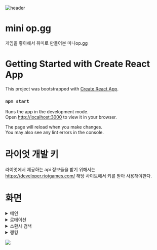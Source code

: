 
![header](https://capsule-render.vercel.app/api?type=wave&color=auto&height=300&section=header&text=mini%20op.gg&fontSize=90)


# mini op.gg
게임을 좋아해서 취미로 만들어본 미니op.gg


# Getting Started with Create React App

This project was bootstrapped with [Create React App](https://github.com/facebook/create-react-app).

### `npm start`

Runs the app in the development mode.\
Open [http://localhost:3000](http://localhost:3000) to view it in your browser.

The page will reload when you make changes.\
You may also see any lint errors in the console.

# 라이엇 개발 키
라이엇에서 제공하는 api 정보들을 받기 위해서는 https://developer.riotgames.com/
해당 사이트에서 키를 받아 사용해야한다.


# 화면


<details>
  <summary>메인</summary>
  <div markdown="1">
    <img src="https://github.com/jimin1012/miniOP.GG/assets/154505232/a2f3280e-5c96-41f4-9fa0-9d50c3cd3be7" width=80%>
    <img src="https://github.com/jimin1012/miniOP.GG/assets/154505232/6d5a2167-22dc-4206-bb66-813feff557a9" width=80%>
  </div>
</details>

<details>
  <summary>로테이션</summary>
  <div markdown="1">
    <img src="https://github.com/jimin1012/miniOP.GG/assets/154505232/98711d6e-5414-47a9-9283-0d5f792bcf2f" width=80%>
    <img src="https://github.com/jimin1012/miniOP.GG/assets/154505232/e80bece4-fd9c-46b8-812f-64d79f0be675" width=80%>
  </div>
</details>

<details>
  <summary>소환사 검색</summary>
  <br>
  이 분이 당시에 랭킹 1위여서 검색해봤다
  <br>
  <div markdown="1">
    <img src="https://github.com/jimin1012/miniOP.GG/assets/154505232/43163adc-5905-4586-9841-5289f695edb1" width=80%>
  </div>
</details>

<details>
  <summary>랭킹</summary>
  <div markdown="1">
    <img src="https://github.com/user-attachments/assets/375788bb-e0ac-4898-994d-3308032366e6" width=80%>
    
  </div>
</details>



<a href="https://hits.seeyoufarm.com"><img src="https://hits.seeyoufarm.com/api/count/incr/badge.svg?url=https%3A%2F%2Fgithub.com%2Fjimin1012%2Fhit-counter&count_bg=%2379C83D&title_bg=%23555555&icon=&icon_color=%23E7E7E7&title=hits&edge_flat=false"/></a>
